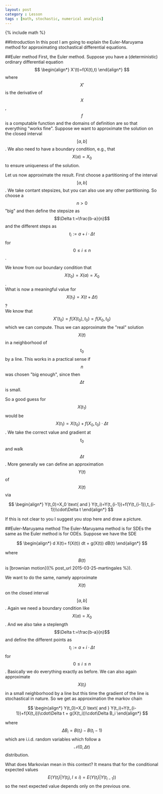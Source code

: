 ```yaml
---
layout: post
category : Lesson
tags : [math, stochastic, numerical analysis]
---
```

{% include math %}

##Introduction
In this post I am going to explain the Euler-Maruyama method for
approximating stochastical differential equations.

##Euler method
First, the Euler method. Suppose you have a (deterministic) ordinary differential
equation
$$
\begin{align*}
X'(t)=f(X(t),t)
\end{align*}
$$
where $$X'$$ is the derivative of $$X$$, $$f$$ is a computable
function and the domains of definition are so that everything
"works fine".
Suppose we want to approximate the solution on the closed interval
$$[a,b]$$.
We also need to have a boundary condition, e.g., that $$X(a)=X_0$$
to ensure uniqueness of the solution.

Let us now approximate the result. First choose a partitioning of the
interval $$[a,b]$$. We take contant stepsizes, but you can also use any
other partitioning. So choose a $$n>0$$ "big" and then define the
stepsize as $$\Delta t:=\frac{b-a}{n}$$ and the different steps as
$$t_i:=a+i\cdot \Delta t$$ for $$0\leq i\leq n$$.

We know from our boundary condition that $$X(t_0)=X(a)=X_0$$.  
What is now a meaningful value for $$X(t_1)=X(t+\Delta t)$$?  
We know that $$X'(t_0)=f(X(t_0),t_0)=f(X_0,t_0)$$ which we can
compute. Thus we can approximate the "real" solution $$X(t)$$ in a
neighborhood of $$t_0$$ by a line.
This works in a practical sense if $$n$$ was chosen "big enough",
since then $$\Delta t$$ is small.

So a good guess for $$X(t_1)$$ would be
$$X(t_1)=X(t_0)+f(X_0,t_0)\cdot\Delta t$$.
We take the correct value and gradient at $$t_0$$ and walk $$\Delta
t$$.
More generally we can define an approximation $$Y(t)$$ of $$X(t)$$ via

$$
\begin{align*}
Y(t_0)=X_0 \text{ and }
Y(t_i)=Y(t_{i-1})+f(Y(t_{i-1}),t_{i-1})\cdot\Delta t
\end{align*}
$$

If this is not clear to you I suggest you stop here and draw a
picture.

##Euler-Maruyama method
The Euler-Maruyama method is for SDEs the same as the Euler method is
for ODEs. Suppose we have the SDE

$$
\begin{align*}
d X(t)= f(X(t)) dt + g(X(t)) dB(t)
\end{align*}
$$

where $$B(t)$$ is
[brownian motion]({% post_url 2015-03-25-martingales %}).

We want to do the same, namely approximate $$X(t)$$ on the closed
interval $$[a,b]$$.
Again we need a boundary condition like $$X(a)=X_0$$.
And we also take a steplength $$\Delta t:=\frac{b-a}{n}$$ and define
the different points as $$t_i:=a+i\cdot \Delta t$$ for $$0\leq i\leq
n$$.
Basically we do everything exactly as before.
We can also again approximate $$X(t_i)$$ in a small neighborhood by a
line but this time the gradient of the line is stochastical in nature.
So we get as approximation the markov chain

$$
\begin{align*}
Y(t_0)=X_0 \text{ and }
Y(t_i)=Y(t_{i-1})+f(X(t_i))\cdot\Delta t + g(X(t_i))\cdot\Delta B_i
\end{align*}
$$

where $$\Delta B_i=B(t_i)-B(t_i-1)$$ which are i.i.d. random variables
which follow a $$\mathcal{N}(0,\Delta t)$$ distribution.

What does Markovian mean in this context? It means that for the
conditional expected values $$E(Y(t_i)|Y(t_l),l\leq
i)=E(Y(t_i)|Y(t_{i-1}))$$ so the next expected value depends only on
the previous one.
